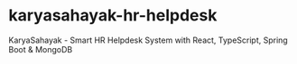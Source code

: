 # karyasahayak-hr-helpdesk
KaryaSahayak - Smart HR Helpdesk System with React, TypeScript, Spring Boot &amp; MongoDB
